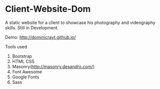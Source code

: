 # Client-Website-Dom
A static website for a client to showcase his photography and videography skills. Still in Development.

Demo: http://dominicrayt.github.io/

Tools used

1. Bootstrap 
2. HTML CSS 
3. Masonry(http://masonry.desandro.com/) 
4. Font Awesome
5. Google Fonts
6. Sass
